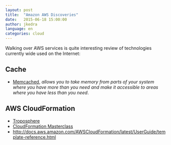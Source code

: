 ```yaml
---
layout: post
title:  "Amazon AWS Discoveries"
date:   2015-06-18 15:00:00
author: jkedra
language: en
categories: cloud
---
```

Walking over AWS services is quite interesting review of technologies currently wide used on the Internet:

## Cache ##

*  [Memcached](http://memcached.org/about), _allows you to take memory
   from parts of your system where you have more than you need
   and make it accessible to areas where you have less than you need_.

## AWS CloudFormation ##

* [Troposphere](https://github.com/cloudtools/troposphere)
* [CloudFormation Masterclass](https://www.youtube.com/watch?v=6R44BADNJA8)
* <http://docs.aws.amazon.com/AWSCloudFormation/latest/UserGuide/template-reference.html>

[lsblk-aws]: http://docs.aws.amazon.com/AWSEC2/latest/UserGuide/instance-store-swap-volumes.html
[lsblk-man]: http://manpages.ubuntu.com/manpages/raring/man8/lsblk.8.html
[lsblk-rh]: https://access.redhat.com/documentation/en-US/Red_Hat_Enterprise_Linux/6/html/Deployment_Guide/s1-sysinfo-filesystems.html

